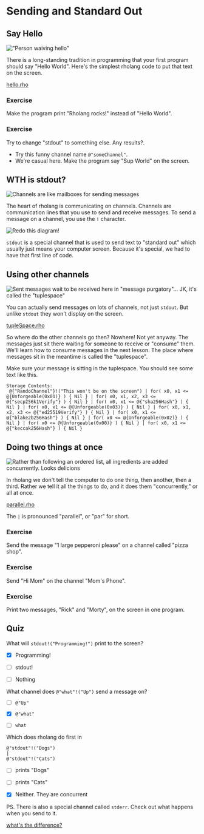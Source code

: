 # Sending and Standard Out

## Say Hello

!["Person waiving hello"](helloWorld.png)

There is a long-standing tradition in programming that your first program should say "Hello World". Here's the simplest rholang code to put that text on the screen.

[hello.rho](hello.rho)

### Exercise
Make the program print "Rholang rocks!" instead of "Hello World".

### Exercise
Try to change "stdout" to something else. Any results?.
* Try this funny channel name `@"someChannel"`.
* We're casual here. Make the program say "Sup World" on the screen.


## WTH is stdout?

![Channels are like mailboxes for sending messages](mailbox.png)

The heart of rholang is communicating on channels. Channels are communication lines that you use to send and receive messages. To send a message on a channel, you use the `!` character.

![Redo this diagram!](sendSyntax.png)

`stdout` is a special channel that is used to send text to "standard out" which usually just means your computer screen. Because it's special, we had to have that first line of code.


## Using other channels

![Sent messages wait to be received here in "message purgatory"... JK, it's called the "tuplespace"](mailboxes.png)

You can actually send messages on lots of channels, not just `stdout`. But unlike `stdout` they won't display on the screen.

[tupleSpace.rho](tupleSpace.rho)

So where do the other channels go then? Nowhere! Not yet anyway. The messages just sit there waiting for someone to receive or "consume" them. We'll learn how to consume messages in the next lesson. The place where messages sit in the meantime is called the "tuplespace".

Make sure your message is sitting in the tuplespace. You should see some text like this.

```
Storage Contents:
 @{"RandoChannel"}!("This won't be on the screen") | for( x0, x1 <= @{Unforgeable(0x01)} ) { Nil } | for( x0, x1, x2, x3 <= @{"secp256k1Verify"} ) { Nil } | for( x0, x1 <= @{"sha256Hash"} ) { Nil } | for( x0, x1 <= @{Unforgeable(0x03)} ) { Nil } | for( x0, x1, x2, x3 <= @{"ed25519Verify"} ) { Nil } | for( x0, x1 <= @{"blake2b256Hash"} ) { Nil } | for( x0 <= @{Unforgeable(0x02)} ) { Nil } | for( x0 <= @{Unforgeable(0x00)} ) { Nil } | for( x0, x1 <= @{"keccak256Hash"} ) { Nil }
```



## Doing two things at once
![Rather than following an ordered list, all ingredients are added concurrently.  Looks delicions](cooking.png)

In rholang we don't tell the computer to do one thing, then another, then a third. Rather we tell it all the things to do, and it does them "concurrently," or all at once.

[parallel.rho](parallel.rho)

The `|` is pronounced "parallel", or "par" for short.


### Exercise
Send the message "1 large pepperoni please" on a channel called "pizza shop".

### Exercise
Send "Hi Mom" on the channel "Mom's Phone".

### Exercise
Print two messages, "Rick" and "Morty", on the screen in one program.



## Quiz

What will `stdout!("Programming!")` print to the screen?
- [x] Programming!
- [ ] stdout!
- [ ] Nothing


What channel does `@"what"!("Up")` send a message on?
- [ ] `@"Up"`
- [x] `@"what"`
- [ ] `what`


Which does rholang do first in
```
@"stdout"!("Dogs")
|
@"stdout"!("Cats")
```
- [ ] prints "Dogs"
- [ ] prints "Cats"
- [x] Neither. They are concurrent


PS. There is also a special channel called `stderr`. Check out what happens when you send to it.

[what's the difference?](https://en.wikipedia.org/wiki/Standard_streams)
